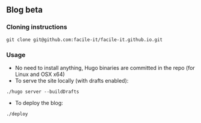 ## Blog beta

### Cloning instructions
```
git clone git@github.com:facile-it/facile-it.github.io.git
```

### Usage
 * No need to install anything, Hugo binaries are committed in the repo (for Linux and OSX x64)
 * To serve the site locally (with drafts enabled):
```
./hugo server --buildDrafts
```

 * To deploy the blog: 
```
./deploy
```
